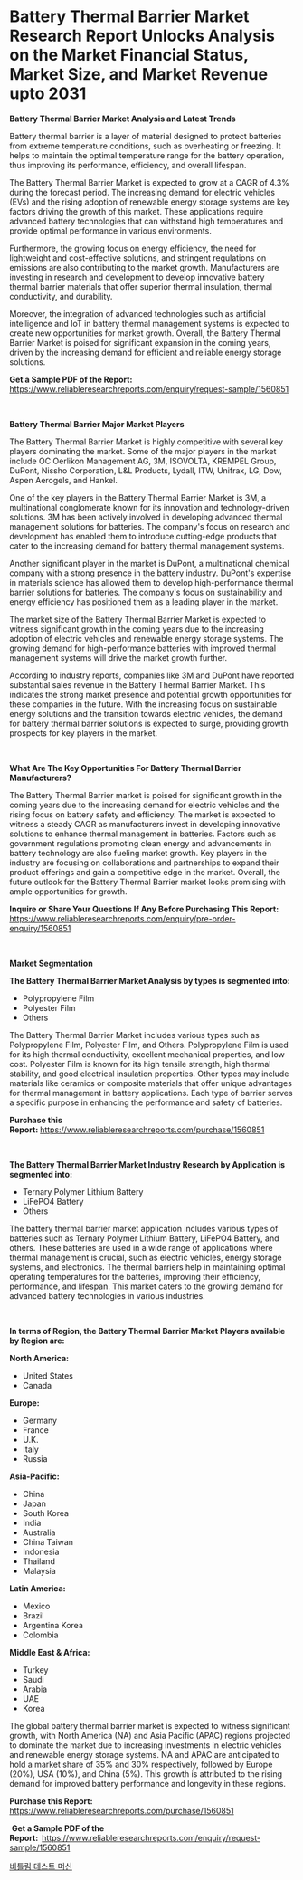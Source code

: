 <p><h1>Battery Thermal Barrier Market Research Report Unlocks Analysis on the Market Financial Status, Market Size, and Market Revenue upto 2031</h1></p><p><strong>Battery Thermal Barrier Market Analysis and Latest Trends</strong></p>
<p><p>Battery thermal barrier is a layer of material designed to protect batteries from extreme temperature conditions, such as overheating or freezing. It helps to maintain the optimal temperature range for the battery operation, thus improving its performance, efficiency, and overall lifespan. </p><p>The Battery Thermal Barrier Market is expected to grow at a CAGR of 4.3% during the forecast period. The increasing demand for electric vehicles (EVs) and the rising adoption of renewable energy storage systems are key factors driving the growth of this market. These applications require advanced battery technologies that can withstand high temperatures and provide optimal performance in various environments. </p><p>Furthermore, the growing focus on energy efficiency, the need for lightweight and cost-effective solutions, and stringent regulations on emissions are also contributing to the market growth. Manufacturers are investing in research and development to develop innovative battery thermal barrier materials that offer superior thermal insulation, thermal conductivity, and durability. </p><p>Moreover, the integration of advanced technologies such as artificial intelligence and IoT in battery thermal management systems is expected to create new opportunities for market growth. Overall, the Battery Thermal Barrier Market is poised for significant expansion in the coming years, driven by the increasing demand for efficient and reliable energy storage solutions.</p></p>
<p><strong>Get a Sample PDF of the Report:&nbsp;</strong> <a href="https://www.reliableresearchreports.com/enquiry/request-sample/1560851">https://www.reliableresearchreports.com/enquiry/request-sample/1560851</a></p>
<p>&nbsp;</p>
<p><strong>Battery Thermal Barrier Major Market Players</strong></p>
<p><p>The Battery Thermal Barrier Market is highly competitive with several key players dominating the market. Some of the major players in the market include OC Oerlikon Management AG, 3M, ISOVOLTA, KREMPEL Group, DuPont, Nissho Corporation, L&L Products, Lydall, ITW, Unifrax, LG, Dow, Aspen Aerogels, and Hankel.</p><p>One of the key players in the Battery Thermal Barrier Market is 3M, a multinational conglomerate known for its innovation and technology-driven solutions. 3M has been actively involved in developing advanced thermal management solutions for batteries. The company's focus on research and development has enabled them to introduce cutting-edge products that cater to the increasing demand for battery thermal management systems.</p><p>Another significant player in the market is DuPont, a multinational chemical company with a strong presence in the battery industry. DuPont's expertise in materials science has allowed them to develop high-performance thermal barrier solutions for batteries. The company's focus on sustainability and energy efficiency has positioned them as a leading player in the market.</p><p>The market size of the Battery Thermal Barrier Market is expected to witness significant growth in the coming years due to the increasing adoption of electric vehicles and renewable energy storage systems. The growing demand for high-performance batteries with improved thermal management systems will drive the market growth further.</p><p>According to industry reports, companies like 3M and DuPont have reported substantial sales revenue in the Battery Thermal Barrier Market. This indicates the strong market presence and potential growth opportunities for these companies in the future. With the increasing focus on sustainable energy solutions and the transition towards electric vehicles, the demand for battery thermal barrier solutions is expected to surge, providing growth prospects for key players in the market.</p></p>
<p>&nbsp;</p>
<p><strong>What Are The Key Opportunities For Battery Thermal Barrier Manufacturers?</strong></p>
<p><p>The Battery Thermal Barrier market is poised for significant growth in the coming years due to the increasing demand for electric vehicles and the rising focus on battery safety and efficiency. The market is expected to witness a steady CAGR as manufacturers invest in developing innovative solutions to enhance thermal management in batteries. Factors such as government regulations promoting clean energy and advancements in battery technology are also fueling market growth. Key players in the industry are focusing on collaborations and partnerships to expand their product offerings and gain a competitive edge in the market. Overall, the future outlook for the Battery Thermal Barrier market looks promising with ample opportunities for growth.</p></p>
<p><strong>Inquire or Share Your Questions If Any Before Purchasing This Report:</strong> <a href="https://www.reliableresearchreports.com/enquiry/pre-order-enquiry/1560851">https://www.reliableresearchreports.com/enquiry/pre-order-enquiry/1560851</a></p>
<p>&nbsp;</p>
<p><strong>Market Segmentation</strong></p>
<p><strong>The Battery Thermal Barrier Market Analysis by types is segmented into:</strong></p>
<p><ul><li>Polypropylene Film</li><li>Polyester Film</li><li>Others</li></ul></p>
<p><p>The Battery Thermal Barrier Market includes various types such as Polypropylene Film, Polyester Film, and Others. Polypropylene Film is used for its high thermal conductivity, excellent mechanical properties, and low cost. Polyester Film is known for its high tensile strength, high thermal stability, and good electrical insulation properties. Other types may include materials like ceramics or composite materials that offer unique advantages for thermal management in battery applications. Each type of barrier serves a specific purpose in enhancing the performance and safety of batteries.</p></p>
<p><strong>Purchase this Report:&nbsp;</strong><a href="https://www.reliableresearchreports.com/purchase/1560851">https://www.reliableresearchreports.com/purchase/1560851</a></p>
<p>&nbsp;</p>
<p><strong>The Battery Thermal Barrier Market Industry Research by Application is segmented into:</strong></p>
<p><ul><li>Ternary Polymer Lithium Battery</li><li>LiFePO4 Battery</li><li>Others</li></ul></p>
<p><p>The battery thermal barrier market application includes various types of batteries such as Ternary Polymer Lithium Battery, LiFePO4 Battery, and others. These batteries are used in a wide range of applications where thermal management is crucial, such as electric vehicles, energy storage systems, and electronics. The thermal barriers help in maintaining optimal operating temperatures for the batteries, improving their efficiency, performance, and lifespan. This market caters to the growing demand for advanced battery technologies in various industries.</p></p>
<p>&nbsp;</p>
<p><strong>In terms of Region, the Battery Thermal Barrier Market Players available by Region are:</strong></p>
<p>
    <p> <strong> North America: </strong>
        <ul>
            <li>United States</li>
            <li>Canada</li>
        </ul>
        </p> 
    <p> <strong> Europe: </strong>
        <ul>
            <li>Germany</li>
            <li>France</li>
            <li>U.K.</li>
            <li>Italy</li>
            <li>Russia</li>
        </ul>
        </p> 
    <p> <strong> Asia-Pacific: </strong>
        <ul>
            <li>China</li>
            <li>Japan</li>
            <li>South Korea</li>
            <li>India</li>
            <li>Australia</li>
            <li>China Taiwan</li>
            <li>Indonesia</li>
            <li>Thailand</li>
            <li>Malaysia</li>
        </ul>
        </p> 
    <p> <strong> Latin America: </strong>
        <ul>
            <li>Mexico</li>
            <li>Brazil</li>
            <li>Argentina Korea</li>
            <li>Colombia</li>
        </ul>
        </p> 
    <p> <strong> Middle East & Africa: </strong>
        <ul>
            <li>Turkey</li>
            <li>Saudi</li>
            <li>Arabia</li>
            <li>UAE</li>
            <li>Korea</li>
        </ul>
    </p>
    </p>
<p><p>The global battery thermal barrier market is expected to witness significant growth, with North America (NA) and Asia Pacific (APAC) regions projected to dominate the market due to increasing investments in electric vehicles and renewable energy storage systems. NA and APAC are anticipated to hold a market share of 35% and 30% respectively, followed by Europe (20%), USA (10%), and China (5%). This growth is attributed to the rising demand for improved battery performance and longevity in these regions.</p></p>
<p><strong>Purchase this Report: </strong><a href="https://www.reliableresearchreports.com/purchase/1560851">https://www.reliableresearchreports.com/purchase/1560851</a></p>
<p>&nbsp;<strong>Get a Sample PDF of the Report:&nbsp;&nbsp;</strong><a href="https://www.reliableresearchreports.com/enquiry/request-sample/1560851">https://www.reliableresearchreports.com/enquiry/request-sample/1560851</a></p>
<p><strong></strong></p>
<p><p><a href="https://medium.com/@raymondietrich7892023/%ED%86%A0%EB%A5%B4%EC%85%98-%ED%85%8C%EC%8A%A4%ED%8A%B8-%EA%B8%B0%EA%B3%84-%EC%8B%9C%EC%9E%A5%EC%9D%80-%EC%8B%9C%EC%9E%A5-%EC%A0%90%EC%9C%A0%EC%9C%A8-%EC%8B%9C%EC%9E%A5-%EB%8F%99%ED%96%A5-%EB%B0%8F-%EC%8B%9C%EC%9E%A5-%EC%84%B1%EC%9E%A5%EC%97%90-%EA%B4%80%ED%95%9C-%EC%A0%95%EB%B3%B4%EB%A5%BC-%EC%A0%9C%EA%B3%B5%ED%95%A9%EB%8B%88%EB%8B%A4-eacf3f9e7f05">비틀림 테스트 머신</a></p></p>